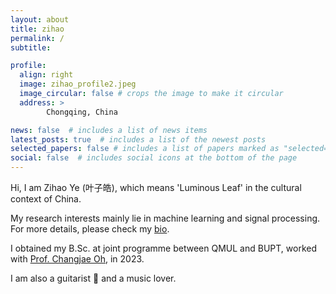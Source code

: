 ```yaml
---
layout: about
title: zihao
permalink: /
subtitle: 

profile:
  align: right
  image: zihao_profile2.jpeg
  image_circular: false # crops the image to make it circular
  address: > 
        Chongqing, China

news: false  # includes a list of news items
latest_posts: true  # includes a list of the newest posts
selected_papers: false # includes a list of papers marked as "selected={true}"
social: false  # includes social icons at the bottom of the page
---
```


Hi, I am Zihao Ye (叶子皓), which means 'Luminous Leaf' in the cultural context of China.

My research interests mainly lie in machine learning and signal processing. For more details, please check my [bio](/cv/).

I obtained my B.Sc. at joint programme between QMUL and BUPT, worked with [Prof. Changjae Oh](http://eecs.qmul.ac.uk/~coh/index.html), in 2023.

I am also a guitarist 🎸 and a music lover.